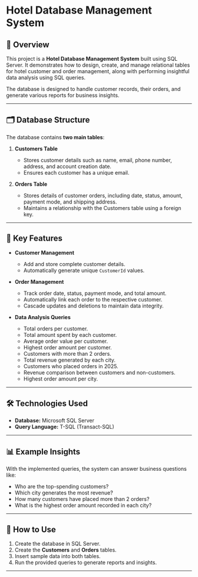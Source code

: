 # Hotel Database Management System

## 📌 Overview
This project is a **Hotel Database Management System** built using SQL Server. It demonstrates how to design, create, and manage relational tables for hotel customer and order management, along with performing insightful data analysis using SQL queries.

The database is designed to handle customer records, their orders, and generate various reports for business insights.

---

## 🗂 Database Structure
The database contains **two main tables**:

1. **Customers Table**
   - Stores customer details such as name, email, phone number, address, and account creation date.
   - Ensures each customer has a unique email.

2. **Orders Table**
   - Stores details of customer orders, including date, status, amount, payment mode, and shipping address.
   - Maintains a relationship with the Customers table using a foreign key.

---

## 🔑 Key Features
- **Customer Management**
  - Add and store complete customer details.
  - Automatically generate unique `CustomerId` values.

- **Order Management**
  - Track order date, status, payment mode, and total amount.
  - Automatically link each order to the respective customer.
  - Cascade updates and deletions to maintain data integrity.

- **Data Analysis Queries**
  - Total orders per customer.
  - Total amount spent by each customer.
  - Average order value per customer.
  - Highest order amount per customer.
  - Customers with more than 2 orders.
  - Total revenue generated by each city.
  - Customers who placed orders in 2025.
  - Revenue comparison between customers and non-customers.
  - Highest order amount per city.

---

## 🛠 Technologies Used
- **Database:** Microsoft SQL Server
- **Query Language:** T-SQL (Transact-SQL)

---

## 📊 Example Insights
With the implemented queries, the system can answer business questions like:
- Who are the top-spending customers?
- Which city generates the most revenue?
- How many customers have placed more than 2 orders?
- What is the highest order amount recorded in each city?

---

## 🚀 How to Use
1. Create the database in SQL Server.
2. Create the **Customers** and **Orders** tables.
3. Insert sample data into both tables.
4. Run the provided queries to generate reports and insights.

---
